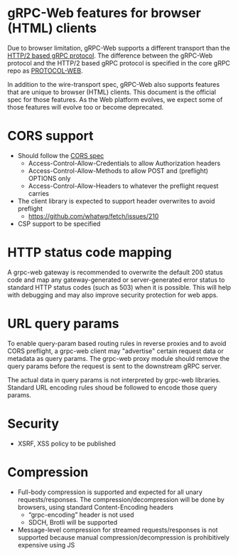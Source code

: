 # gRPC-Web features for browser (HTML) clients

Due to browser limitation, gRPC-Web supports a different transport
than the [HTTP/2 based gRPC protocol](https://github.com/grpc/grpc/blob/master/doc/PROTOCOL-HTTP2.md).
The difference between the gRPC-Web
protocol and the HTTP/2 based gRPC protocol is specified in the core gRPC repo as [PROTOCOL-WEB](https://github.com/grpc/grpc/blob/master/doc/PROTOCOL-WEB.md). 

In addition to the wire-transport spec, gRPC-Web also supports features that are unique to browser (HTML) clients.
This document is the official spec for those features. As the Web platform evolves,
we expect some of those features will evolve too or become deprecated.

# CORS support

* Should follow the [CORS spec](https://developer.mozilla.org/en-US/docs/Web/HTTP/Server-Side_Access_Control)
  * Access-Control-Allow-Credentials to allow Authorization headers
  * Access-Control-Allow-Methods to allow POST and (preflight) OPTIONS only
  * Access-Control-Allow-Headers to whatever the preflight request carries
* The client library is expected to support header overwrites to avoid preflight
  * https://github.com/whatwg/fetch/issues/210
* CSP support to be specified

# HTTP status code mapping

A grpc-web gateway is recommended to overwrite the default 200 status code and map any gateway-generated or server-generated error status to standard HTTP status codes (such as 503) when it is possible. This will help with debugging and may also improve security protection for web apps.

# URL query params

To enable query-param based routing rules in reverse proxies and to avoid CORS preflight, a grpc-web client may "advertise" certain request data or metadata as query params. The grpc-web proxy module should remove the query params before the request is sent to the downstream gRPC server.

The actual data in query params is not interpreted by grpc-web libraries. Standard URL encoding rules shoud be followed to encode those query params.

# Security

* XSRF, XSS policy to be published 

# Compression

* Full-body compression is supported and expected for all unary
requests/responses. The compression/decompression will be done
by browsers, using standard Content-Encoding headers
  * “grpc-encoding” header is not used
  * SDCH, Brotli will be supported
* Message-level compression for streamed requests/responses is not supported
because manual compression/decompression is prohibitively expensive using JS
